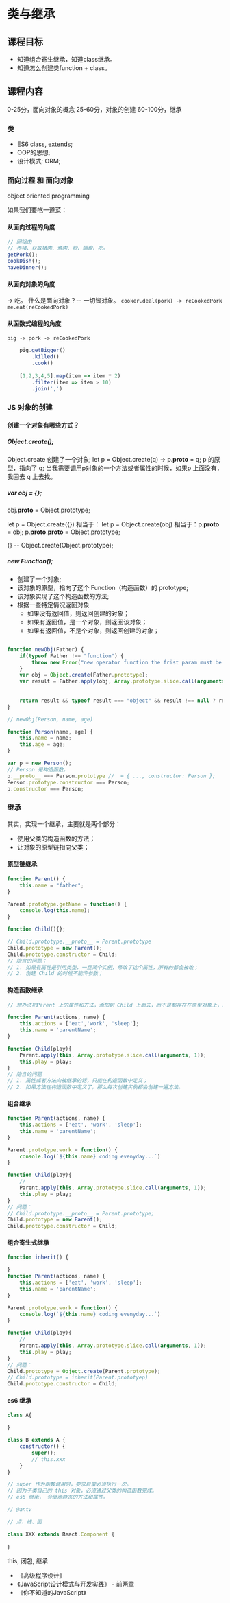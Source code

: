 # 类与继承

## 课程目标
- 知道组合寄生继承，知道class继承。
- 知道怎么创建类function + class。

## 课程内容
0-25分，面向对象的概念
25-60分，对象的创建
60-100分，继承

### 类
- ES6 class, extends; 
- OOP的思想;
- 设计模式; ORM;

### 面向过程 和 面向对象
object oriented programming

如果我们要吃一道菜：
#### 从面向过程的角度
```js
// 回锅肉
// 养猪、获取猪肉、煮肉、炒、端盘、吃。
getPork();
cookDish();
haveDinner();
```

#### 从面向对象的角度
-> 吃。
什么是面向对象？-- 一切皆对象。
`cooker.deal(pork) -> reCookedPork`
`me.eat(reCookedPork)`

#### 从函数式编程的角度
`pig -> pork -> reCookedPork`
```js
    pig.getBigger()
        .killed()
        .cook() 
        
    [1,2,3,4,5].map(item => item * 2)
        .filter(item => item > 10)
        .join(',')
```


### JS 对象的创建
#### 创建一个对象有哪些方式？
##### Object.create();
Object.create 创建了一个对象;
let p = Object.create(q)  ->  p.__proto__ = q;
p 的原型，指向了 q;
当我需要调用p对象的一个方法或者属性的时候，如果p 上面没有，我回去 q 上去找。

##### var obj = {};
obj.__proto__ = Object.prototype;

let p = Object.create({})
相当于：
let p = Object.create(obj)
相当于：p.__proto__ = obj;
p.__proto__.__proto__ = Object.prototype;

{} -- Object.create(Object.prototype);

##### new Function();
- 创建了一个对象;
- 该对象的原型，指向了这个 Function（构造函数）的 prototype;
- 该对象实现了这个构造函数的方法;
- 根据一些特定情况返回对象
    - 如果没有返回值，则返回创建的对象；
    - 如果有返回值，是一个对象，则返回该对象；
    - 如果有返回值，不是个对象，则返回创建的对象；

```js

function newObj(Father) {
    if(typeof Father !== "function") {
        throw new Error("new operator function the frist param must be a function!")
    }
    var obj = Object.create(Father.prototype);
    var result = Father.apply(obj, Array.prototype.slice.call(arguments, 1));
    
    
    return result && typeof result === "object" && result !== null ? result : obj;
}

// newObj(Person, name, age)
```
```js 
function Person(name, age) {
    this.name = name;
    this.age = age;
}

var p = new Person();
// Person 是构造函数。
p.__proto__ === Person.prototype //  = { ..., constructor: Person };
Person.prototype.constructor === Person;
p.constructor === Person;
```

### 继承

其实，实现一个继承，主要就是两个部分：
- 使用父类的构造函数的方法；
- 让对象的原型链指向父类；

#### 原型链继承

```js
function Parent() {
    this.name = "father";
}

Parent.prototype.getName = function() {
    console.log(this.name);
}

function Child(){};

// Child.prototype.__proto__ = Parent.prototype
Child.prototype = new Parent();
Child.prototype.constructor = Child;
// 隐含的问题：
// 1. 如果有属性是引用类型，一旦某个实例，修改了这个属性，所有的都会被改；
// 2. 创建 Child 的时候不能传参数；

```

#### 构造函数继承
```js
// 想办法把Parent 上的属性和方法，添加到 Child 上面去，而不是都存在在原型对象上，防止被实例共享；

function Parent(actions, name) {
    this.actions = ['eat','work', 'sleep'];
    this.name = 'parentName';
}

function Child(play){ 
    Parent.apply(this, Array.prototype.slice.call(arguments, 1));
    this.play = play;
}
// 隐含的问题
// 1. 属性或者方法向被继承的话，只能在构造函数中定义；
// 2. 如果方法在构造函数中定义了，那么每次创建实例都会创建一遍方法。
```

#### 组合继承
```js
function Parent(actions, name) {
    this.actions = ['eat', 'work', 'sleep'];
    this.name = 'parentName';
}

Parent.prototype.work = function() {
    console.log(`${this.name} coding evenyday...`)
}

function Child(play){ 
    // 
    Parent.apply(this, Array.prototype.slice.call(arguments, 1));
    this.play = play;
}
// 问题： 
// Child.prototype.__proto__ = Parent.prototype;
Child.prototype = new Parent();
Child.prototype.constructor = Child;
```

#### 组合寄生式继承

```js
function inherit() {

}
function Parent(actions, name) {
    this.actions = ['eat', 'work', 'sleep'];
    this.name = 'parentName';
}

Parent.prototype.work = function() {
    console.log(`${this.name} coding evenyday...`)
}

function Child(play){ 
    // 
    Parent.apply(this, Array.prototype.slice.call(arguments, 1));
    this.play = play;
}
// 问题： 
Child.prototype = Object.create(Parent.prototype);
// Child.prototype = inherit(Parent.prototyep)
Child.prototype.constructor = Child;
```

#### es6 继承
```js
class A{

}

class B extends A {
    constructor() {
        super();
        // this.xxx
    }
}

// super 作为函数调用时，要求自雷必须执行一次。
// 因为子类自己的 this 对象，必须通过父类的构造函数完成。
// es6 继承， 会继承静态的方法和属性。
```

```js
// @antv

// 点、线、面

class XXX extends React.Component {
    
}


```

this, 闭包, 继承
- 《高级程序设计》
- 《JavaScript设计模式与开发实践》 - 前两章
- 《你不知道的JavaScript》